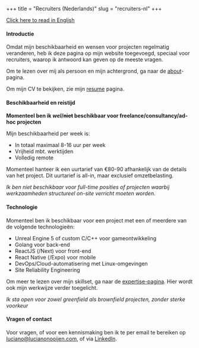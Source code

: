 +++
title = "Recruiters (Nederlands)"
slug = "recruiters-nl"
+++

[Click here to read in English](/recruiters)

#### Introductie

Omdat mijn beschikbaarheid en wensen voor projecten regelmatig veranderen, heb ik deze pagina op mijn website toegevoegd, speciaal voor recruiters, waarop ik antwoord kan geven op de meeste vragen.

Om te lezen over mij als persoon en mijn achtergrond, ga naar de [about](/about)-pagina.

Om mijn CV te bekijken, zie mijn [resume](/resume) pagina.

#### Beschikbaarheid en reistijd

**Momenteel ben ik _wel_/~~niet~~ beschikbaar voor freelance/consultancy/ad-hoc projecten**

Mijn beschikbaarheid per week is:

- In totaal maximaal 8-16 uur per week
- Vrijheid mbt. werktijden
- Volledig remote

Momenteel hanteer ik een uurtarief van €80-90 afhankelijk van de details van het project. Dit uurtarief is all-in, maar exclusief omzetbelasting.

_Ik ben niet beschikbaar voor full-time posities of projecten waarbij werkzaamheden structureel on-site verricht moeten worden._

<!--_Mijn voorkeur gaat uit naar een project met een initiële looptijd van maximaal 3 maanden, met verlenging in overleg_.-->

#### Technologie

Momenteel ben ik beschikbaar voor een project met een of meerdere van de volgende technologieën:

- Unreal Engine 5 of custom C/C++ voor gameontwikkeling
- Golang voor back-end
- ReactJS (/Next) voor front-end
- React Native (/Expo) voor mobile
- DevOps/Cloud-automatisering met Linux-omgevingen
- Site Reliability Engineering

Om meer te lezen over mijn skillset, ga naar de [expertise-pagina](/expertise). Hier wordt ook mijn werkwijze verder toegelicht.

<!--
#### Werkzaamheden en sector

Ik hou erg van afwisseling, maar heb een lichte voorkeur om binnen de games-industrie te blijven. Echter sta ik ook open voor posities in andere sectoren indien de positie binnen mijn interesses valt.

Zo liggen mijn interesses vooral bij:

- _Gameontwikkeling_ van online games, met een focus op online/multiplayer
- _Game engine programming_ voor het bouwen of uitbreiden van game engines, met een focus op networking
- De _ontwikkelaarervaring_ verbeteren met _CI/CD_ om development en operations te versnellen
- Het _uitdenken_ en _ontwikkelen_ van interne tools om (development)-processen te verbeteren
- _Software architectuur_ en het bepalen van de richting op technisch gebied binnen bedrijven of teams
- _IT-automatisering_ binnen een bedrijf en _systems integration_ (koppelingen maken tussen verschillende applicaties)
- Bijdragen aan _open-source/vrije software-projecten_ van bedrijven
- _Start-ups_ waarbij software de focus heeft
-->

_Ik sta open voor zowel greenfield als brownfield projecten, zonder sterke voorkeur_

#### Vragen of contact

Voor vragen, of voor een kennismaking ben ik te per email te bereiken op [luciano@lucianonooijen.com](mailto:luciano@lucianonooijen.com), of via [LinkedIn](https://www.linkedin.com/in/lucianonooijen/).
